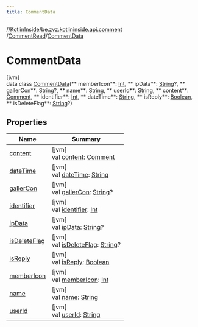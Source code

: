 ```yaml
---
title: CommentData
---
```

//[KotlinInside](../../../../index.html)/[be.zvz.kotlininside.api.comment](../../index.html)
/[CommentRead](../index.html)/[CommentData](index.html)

# CommentData

[jvm]\
data class [CommentData](index.html)(**
memberIcon**: [Int](https://kotlinlang.org/api/latest/jvm/stdlib/kotlin/-int/index.html), **
ipData**: [String](https://kotlinlang.org/api/latest/jvm/stdlib/kotlin/-string/index.html)?, **
gallerCon**: [String](https://kotlinlang.org/api/latest/jvm/stdlib/kotlin/-string/index.html)?, **
name**: [String](https://kotlinlang.org/api/latest/jvm/stdlib/kotlin/-string/index.html), **
userId**: [String](https://kotlinlang.org/api/latest/jvm/stdlib/kotlin/-string/index.html), **
content**: [Comment](../../../be.zvz.kotlininside.api.type.comment/-comment/index.html), **
identifier**: [Int](https://kotlinlang.org/api/latest/jvm/stdlib/kotlin/-int/index.html), **
dateTime**: [String](https://kotlinlang.org/api/latest/jvm/stdlib/kotlin/-string/index.html), **
isReply**: [Boolean](https://kotlinlang.org/api/latest/jvm/stdlib/kotlin/-boolean/index.html), **
isDeleteFlag**: [String](https://kotlinlang.org/api/latest/jvm/stdlib/kotlin/-string/index.html)?)

## Properties

| Name | Summary |
|---|---|
| [content](content.html) | [jvm]<br>val [content](content.html): [Comment](../../../be.zvz.kotlininside.api.type.comment/-comment/index.html) |
| [dateTime](date-time.html) | [jvm]<br>val [dateTime](date-time.html): [String](https://kotlinlang.org/api/latest/jvm/stdlib/kotlin/-string/index.html) |
| [gallerCon](galler-con.html) | [jvm]<br>val [gallerCon](galler-con.html): [String](https://kotlinlang.org/api/latest/jvm/stdlib/kotlin/-string/index.html)? |
| [identifier](identifier.html) | [jvm]<br>val [identifier](identifier.html): [Int](https://kotlinlang.org/api/latest/jvm/stdlib/kotlin/-int/index.html) |
| [ipData](ip-data.html) | [jvm]<br>val [ipData](ip-data.html): [String](https://kotlinlang.org/api/latest/jvm/stdlib/kotlin/-string/index.html)? |
| [isDeleteFlag](is-delete-flag.html) | [jvm]<br>val [isDeleteFlag](is-delete-flag.html): [String](https://kotlinlang.org/api/latest/jvm/stdlib/kotlin/-string/index.html)? |
| [isReply](is-reply.html) | [jvm]<br>val [isReply](is-reply.html): [Boolean](https://kotlinlang.org/api/latest/jvm/stdlib/kotlin/-boolean/index.html) |
| [memberIcon](member-icon.html) | [jvm]<br>val [memberIcon](member-icon.html): [Int](https://kotlinlang.org/api/latest/jvm/stdlib/kotlin/-int/index.html) |
| [name](name.html) | [jvm]<br>val [name](name.html): [String](https://kotlinlang.org/api/latest/jvm/stdlib/kotlin/-string/index.html) |
| [userId](user-id.html) | [jvm]<br>val [userId](user-id.html): [String](https://kotlinlang.org/api/latest/jvm/stdlib/kotlin/-string/index.html) |


